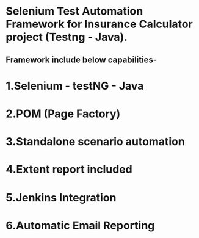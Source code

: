 # Selenium Test Automation Framework for Insurance Calculator project (Testng - Java).
## Framework include below capabilities-
# 1.Selenium - testNG - Java
# 2.POM (Page Factory)
# 3.Standalone scenario automation
# 4.Extent report included
# 5.Jenkins Integration
# 6.Automatic Email Reporting
